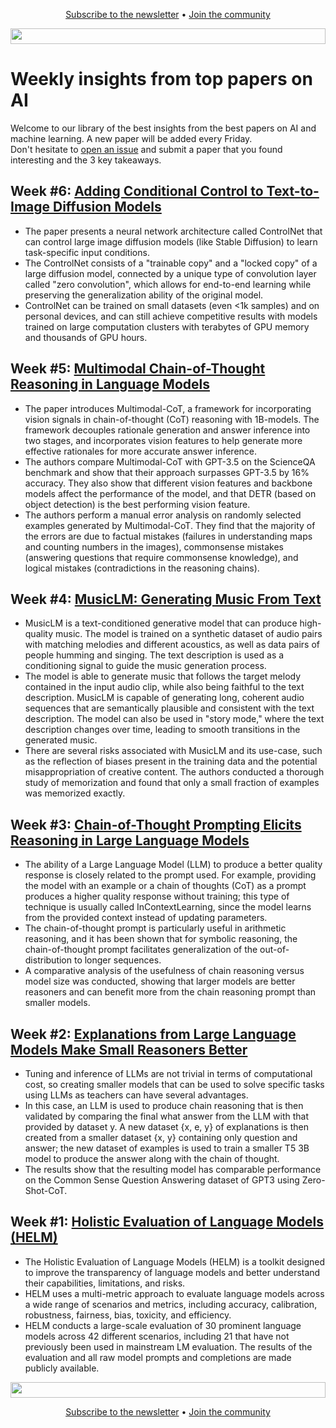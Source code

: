 <p align="center">
  <a href="https://www.nebuly.com/towards-efficient-ai">Subscribe to the newsletter</a> •
  <a href="https://discord.gg/RbeQMu886J">Join the community</a>
</p>

<img height="25" width="100%" src="https://user-images.githubusercontent.com/83510798/211585773-c7610d6f-634c-4ba7-957c-72c3fb5af999.png">


# Weekly insights from top papers on AI

Welcome to our library of the best insights from the best papers on AI and machine learning. A new paper will be added every Friday. <br />
Don't hesitate to [open an issue](https://github.com/nebuly-ai/exploring-AI-optimization/issues) and submit a paper that you found interesting and the 3 key takeaways. 

## Week #6: [Adding Conditional Control to Text-to-Image Diffusion Models](https://arxiv.org/pdf/2302.05543.pdf)

- The paper presents a neural network architecture called ControlNet that can control large image diffusion models (like Stable Diffusion) to learn task-specific input conditions.
- The ControlNet consists of a "trainable copy" and a "locked copy" of a large diffusion model, connected by a unique type of convolution layer called "zero convolution", which allows for end-to-end learning while preserving the generalization ability of the original model.
- ControlNet can be trained on small datasets (even <1k samples) and on personal devices, and can still achieve competitive results with models trained on large computation clusters with terabytes of GPU memory and thousands of GPU hours.


## Week #5: [Multimodal Chain-of-Thought Reasoning in Language Models](https://arxiv.org/pdf/2302.00923v2.pdf)

- The paper introduces Multimodal-CoT, a framework for incorporating vision signals in chain-of-thought (CoT) reasoning with 1B-models. The framework decouples rationale generation and answer inference into two stages, and incorporates vision features to help generate more effective rationales for more accurate answer inference.
- The authors compare Multimodal-CoT with GPT-3.5 on the ScienceQA benchmark and show that their approach surpasses GPT-3.5 by 16% accuracy. They also show that different vision features and backbone models affect the performance of the model, and that DETR (based on object detection) is the best performing vision feature.
- The authors perform a manual error analysis on randomly selected examples generated by Multimodal-CoT. They find that the majority of the errors are due to factual mistakes (failures in understanding maps and counting numbers in the images), commonsense mistakes (answering questions that require commonsense knowledge), and logical mistakes (contradictions in the reasoning chains).


## Week #4: [MusicLM: Generating Music From Text](https://arxiv.org/pdf/2301.11325.pdf)

- MusicLM is a text-conditioned generative model that can produce high-quality music. The model is trained on a synthetic dataset of audio pairs with matching melodies and different acoustics, as well as data pairs of people humming and singing. The text description is used as a conditioning signal to guide the music generation process.
- The model is able to generate music that follows the target melody contained in the input audio clip, while also being faithful to the text description. MusicLM is capable of generating long, coherent audio sequences that are semantically plausible and consistent with the text description. The model can also be used in "story mode," where the text description changes over time, leading to smooth transitions in the generated music.
- There are several risks associated with MusicLM and its use-case, such as the reflection of biases present in the training data and the potential misappropriation of creative content. The authors conducted a thorough study of memorization and found that only a small fraction of examples was memorized exactly.


## Week #3: [Chain-of-Thought Prompting Elicits Reasoning in Large Language Models](https://arxiv.org/pdf/2201.11903.pdf)

- The ability of a Large Language Model (LLM) to produce a better quality response is closely related to the prompt used. For example, providing the model with an example or a chain of thoughts (CoT) as a prompt produces a higher quality response without training; this type of technique is usually called InContextLearning, since the model learns from the provided context instead of updating parameters.
- The chain-of-thought prompt is particularly useful in arithmetic reasoning, and it has been shown that for symbolic reasoning, the chain-of-thought prompt facilitates generalization of the out-of-distribution to longer sequences.
- A comparative analysis of the usefulness of chain reasoning versus model size was conducted, showing that larger models are better reasoners and can benefit more from the chain reasoning prompt than smaller models.


## Week #2: [Explanations from Large Language Models Make Small Reasoners Better](https://arxiv.org/pdf/2210.06726.pdf)

- Tuning and inference of LLMs are not trivial in terms of computational cost, so creating smaller models that can be used to solve specific tasks using LLMs as teachers can have several advantages.
- In this case, an LLM is used to produce chain reasoning that is then validated by comparing the final what answer from the LLM with that provided by dataset y. A new dataset {x, e, y} of explanations is then created from a smaller dataset {x, y} containing only question and answer; the new dataset of examples is used to train a smaller T5 3B model to produce the answer along with the chain of thought.
- The results show that the resulting model has comparable performance on the Common Sense Question Answering dataset of GPT3 using Zero-Shot-CoT.


## Week #1: [Holistic Evaluation of Language Models (HELM)](https://arxiv.org/pdf/2211.09110.pdf)

- The Holistic Evaluation of Language Models (HELM) is a toolkit designed to improve the transparency of language models and better understand their capabilities, limitations, and risks.
- HELM uses a multi-metric approach to evaluate language models across a wide range of scenarios and metrics, including accuracy, calibration, robustness, fairness, bias, toxicity, and efficiency.
- HELM conducts a large-scale evaluation of 30 prominent language models across 42 different scenarios, including 21 that have not previously been used in mainstream LM evaluation. The results of the evaluation and all raw model prompts and completions are made publicly available.


<img height="25" width="100%" src="https://user-images.githubusercontent.com/83510798/211585773-c7610d6f-634c-4ba7-957c-72c3fb5af999.png">

<p align="center">
  <a href="https://www.nebuly.com/towards-efficient-ai">Subscribe to the newsletter</a> •
  <a href="https://discord.gg/RbeQMu886J">Join the community</a>
</p>

